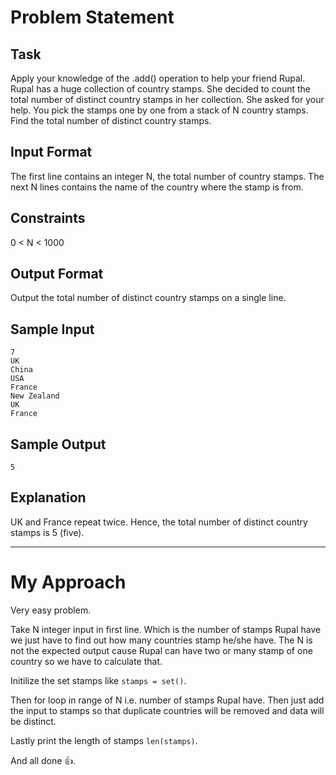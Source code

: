 # Problem Statement
## Task
Apply your knowledge of the .add() operation to help your friend Rupal.
Rupal has a huge collection of country stamps. She decided to count the total number of distinct country stamps in her collection. She asked for your help. You pick the stamps one by one from a stack of N country stamps.
Find the total number of distinct country stamps.
## Input Format
The first line contains an integer N, the total number of country stamps.
The next N lines contains the name of the country where the stamp is from.
## Constraints
0 < N < 1000
## Output Format
Output the total number of distinct country stamps on a single line.
## Sample Input
`7`  
`UK`  
`China`  
`USA`  
`France`  
`New Zealand`  
`UK`  
`France`  
## Sample Output
`5` 
## Explanation
UK and France repeat twice. Hence, the total number of distinct country stamps is 5 (five).
<hr>

# My Approach  
Very easy problem.  

Take N integer input in first line. Which is the number of stamps Rupal have we just have to find out how many countries stamp he/she have. The N is not the expected output cause Rupal can have two or many stamp of one country so we have to calculate that.  

Initilize the set stamps like `stamps = set()`. 

Then for loop in range of N i.e. number of stamps Rupal have. Then just add the input to stamps so that duplicate countries will be removed and data will be distinct.

Lastly print the length of stamps `len(stamps)`.

And all done 👍.
